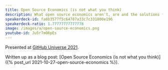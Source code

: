 ```yaml
---
title: Open Source Economics (is not what you think)
description: What open source economics aren't, are and the solutions for open source economic problems.
speakerdeck-id: fa6b3577f5c64787a33c7c331800e196
speakerdeck-ratio: 1.77777777777778
image: /images/a/open-source-economics.png
youtube-id: Ju5r7mO6pEs
---
```

Presented at [GitHub Universe 2021](https://githubuniverse.com/content-library/open-source-economics-is-not-what-you-think/).

Written up as a blog post: [Open Source Economics (is not what you think)]({% post_url 2021-10-27-open-source-economics %}).
